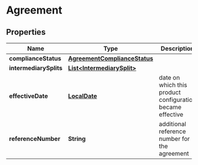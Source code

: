 # Agreement

## Properties
Name | Type | Description | Notes
------------ | ------------- | ------------- | -------------
**complianceStatus** | [**AgreementComplianceStatus**](AgreementComplianceStatus.md) |  | 
**intermediarySplits** | [**List&lt;IntermediarySplit&gt;**](IntermediarySplit.md) |  | 
**effectiveDate** | [**LocalDate**](LocalDate.md) | date on which this product configuration became effective | 
**referenceNumber** | **String** | additional reference number for the agreement |  [optional]
